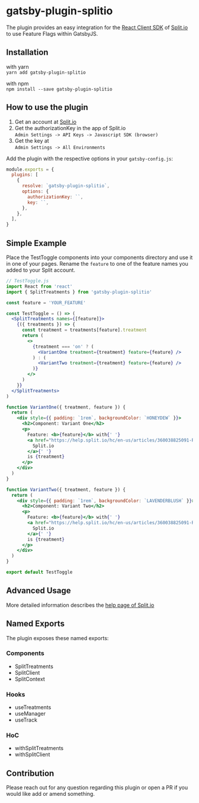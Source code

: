 # gatsby-plugin-splitio

The plugin provides an easy integration for the [React Client SDK][1] of [Split.io][2] to use Feature Flags within GatsbyJS.

## Installation

with yarn  
`yarn add gatsby-plugin-splitio`

with npm  
`npm install --save gatsby-plugin-splitio`

## How to use the plugin

1. Get an account at [Split.io][2]
2. Get the authorizationKey in the app of Split.io  
   `Admin Settings -> API Keys -> Javascript SDK (browser)`
3. Get the key at  
   `Admin Settings -> All Environments`

Add the plugin with the respective options in your `gatsby-config.js`:

```javascript
module.exports = {
  plugins: [
    {
      resolve: `gatsby-plugin-splitio`,
      options: {
        authorizationKey: ``,
        key: ``,
      },
    },
  ],
}
```

## Simple Example

Place the TestToggle components into your components directory and use it in one of your pages. Rename the `feature` to one of the feature names you added to your Split account.

```jsx
// TestToggle.js
import React from 'react'
import { SplitTreatments } from 'gatsby-plugin-splitio'

const feature = 'YOUR_FEATURE'

const TestToggle = () => (
  <SplitTreatments names={[feature]}>
    {({ treatments }) => {
      const treatment = treatments[feature].treatment
      return (
        <>
          {treatment === 'on' ? (
            <VariantOne treatment={treatment} feature={feature} />
          ) : (
            <VariantTwo treatment={treatment} feature={feature} />
          )}
        </>
      )
    }}
  </SplitTreatments>
)

function VariantOne({ treatment, feature }) {
  return (
    <div style={{ padding: `1rem`, backgroundColor: `HONEYDEW` }}>
      <h2>Component: Variant One</h2>
      <p>
        Feature: <b>{feature}</b> with{' '}
        <a href="https://help.split.io/hc/en-us/articles/360038825091-React-SDK#using-the-sdk">
          Split.io
        </a>{' '}
        is {treatment}
      </p>
    </div>
  )
}

function VariantTwo({ treatment, feature }) {
  return (
    <div style={{ padding: `1rem`, backgroundColor: `LAVENDERBLUSH` }}>
      <h2>Component: Variant Two</h2>
      <p>
        Feature: <b>{feature}</b> with{' '}
        <a href="https://help.split.io/hc/en-us/articles/360038825091-React-SDK#using-the-sdk">
          Split.io
        </a>{' '}
        is {treatment}
      </p>
    </div>
  )
}

export default TestToggle
```

## Advanced Usage

More detailed information describes the [help page of Split.io][3]

## Named Exports

The plugin exposes these named exports:

### Components

- SplitTreatments
- SplitClient
- SplitContext

### Hooks

- useTreatments
- useManager
- useTrack

### HoC

- withSplitTreatments
- withSplitClient

## Contribution

Please reach out for any question regarding this plugin or open a PR if you would like add or amend something.

[1]: https://github.com/splitio/react-client
[2]: https://www.split.io/
[3]: https://help.split.io/hc/en-us/articles/360038825091-React-SDK#using-the-sdk
